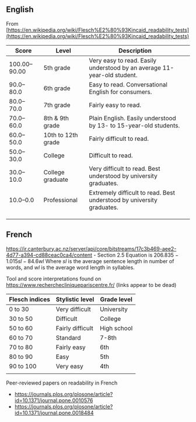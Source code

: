## English

From [https://en.wikipedia.org/wiki/Flesch%E2%80%93Kincaid_readability_tests](https://en.wikipedia.org/wiki/Flesch%E2%80%93Kincaid_readability_tests)

| Score        | Level              | Description                                                             |     |
| ------------ | ------------------ | ----------------------------------------------------------------------- | --- |
| 100.00–90.00 | 5th grade          | Very easy to read. Easily understood by an average 11-year-old student. |     |
| 90.0–80.0    | 6th grade          | Easy to read. Conversational English for consumers.                     |     |
| 80.0–70.0    | 7th grade          | Fairly easy to read.                                                    |     |
| 70.0–60.0    | 8th & 9th grade    | Plain English. Easily understood by 13- to 15-year-old students.        |     |
| 60.0–50.0    | 10th to 12th grade | Fairly difficult to read.                                               |     |
| 50.0–30.0    | College            | Difficult to read.                                                      |     |
| 30.0–10.0    | College graduate   | Very difficult to read. Best understood by university graduates.        |     |
| 10.0–0.0     | Professional       | Extremely difficult to read. Best understood by university graduates.   |     |
|              |                    |                                                                         |     |
|              |                    |                                                                         |     |
|              |                    |                                                                         |     |
## French

https://ir.canterbury.ac.nz/server/api/core/bitstreams/17c3b469-aee2-4d77-a394-cd88ceac0ca4/content - Section 2.5
Equation is $206.835 - 1.015sl - 84.6wl$
Where $sl$ is the average sentence length in number of words, and $wl$ is the average word length in syllables.

Tool and score interpretations found on https://www.recherchecliniquepariscentre.fr/ (links appear to be dead)

| Flesch indices | Stylistic level  | Grade level |
| -------------- | ---------------- | ----------- |
| 0 to 30        | Very difficult   | University  |
| 30 to 50       | Difficult        | College     |
| 50 to 60       | Fairly difficult | High school |
| 60 to 70       | Standard         | 7-8th       |
| 70 to 80       | Fairly easy      | 6th         |
| 80 to 90       | Easy             | 5th         |
| 90 to 100      | Very easy        | 4th         |
|                |                  |             |
Peer-reviewed papers on readability in French
- https://journals.plos.org/plosone/article?id=10.1371/journal.pone.0010576
- https://journals.plos.org/plosone/article?id=10.1371/journal.pone.0018484